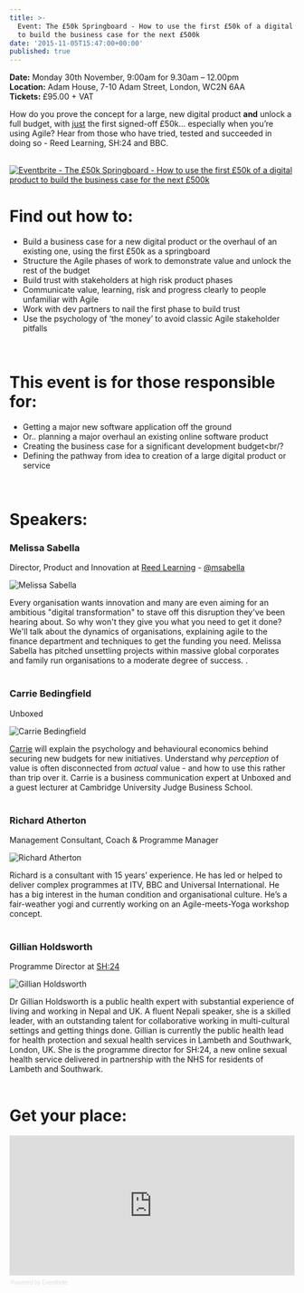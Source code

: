 ```yaml
---
title: >-
  Event: The £50k Springboard - How to use the first £50k of a digital product
  to build the business case for the next £500k
date: '2015-11-05T15:47:00+00:00'
published: true
---
```


<p><b>Date:</b> Monday 30th November, 9:00am for 9.30am – 12.00pm<br/>
<b>Location:</b> Adam House, 7-10 Adam Street, London, WC2N 6AA<br/>
<b>Tickets:</b> £95.00 + VAT<br/></p>

<p>How do you prove the concept for a large, new digital product <b>and</b> unlock a full budget, with <u>just</u> the first signed-off £50k… especially when you’re using Agile? Hear from those who have tried, tested and succeeded in doing so - Reed Learning,  SH:24 and BBC.<br/>
<br/></p>

<p><a href="http://www.eventbrite.co.uk/e/the-50k-springboard-how-to-use-the-first-50k-of-a-digital-product-to-build-the-business-case-for-tickets-19361500770?ref=ebtn" target="_blank"><img src="https://www.eventbrite.co.uk/custombutton?eid=19361500770" alt="Eventbrite - The £50k Springboard - How to use the first £50k of a digital product to build the business case for the next £500k" /></a></p>

<h1>Find out how to:</font></h1>

- Build a business case for a new digital product or the overhaul of an existing one, using the first £50k as a springboard<br/>
- Structure the Agile phases of work to demonstrate value and unlock the rest of the budget<br/>
- Build trust with stakeholders at high risk product phases<br/>
- Communicate value, learning, risk and progress clearly to people unfamiliar with Agile<br/>
- Work with dev partners to nail the first phase to build trust<br/>
- Use the psychology of ‘the money’ to avoid classic Agile stakeholder pitfalls<br/>
<br/>

<h1>This event is for those responsible for:</font></h1>

- Getting a major new software application off the ground<br/>
- Or.. planning a major overhaul an existing online software product<br/>
- Creating the business case for a significant development budget<br/?
- Defining the pathway from idea to creation of a large digital product or service<br/>
<br/>

<h1>Speakers:</font></h1>

<h3>Melissa Sabella</h3>

<p>Director, Product and Innovation at <a href="http://www.reedlearning.com">Reed Learning</a> - <a href="https://twitter.com/msabella">@msabella</a><br/></p>

![Melissa Sabella](https://s3-eu-west-1.amazonaws.com/unboxed-web-image-uploader/a4e070a282d5a849ba6a31fc7876a6b2.PNG)

<p>Every organisation wants innovation and many are even aiming for an ambitious &quot;digital transformation&quot; to stave off this disruption they&#39;ve been hearing about. So why won&#39;t they give you what  you need to get it done? We&#39;ll talk about the dynamics of organisations, explaining agile to the finance department and techniques to get the funding you need. Melissa Sabella has pitched unsettling projects within massive global corporates and family run organisations to a moderate degree of success. .<br/>
<br/></p>

<h3>Carrie Bedingfield</h3>

<p>Unboxed</b><br/></p>

![Carrie Bedingfield](https://s3-eu-west-1.amazonaws.com/unboxed-web-image-uploader/018c336fd1a431f23cfcfaf8a766a133.PNG)

<p><a href="../people#carrie-bedingfield">Carrie</a> will explain the psychology and behavioural economics behind securing new budgets for new initiatives. Understand why ​<i>perception</i> of value is often disconnected from ​<i>actual</i> value - and how to use this rather than trip over it. Carrie is a business communication expert at Unboxed and a guest lecturer at Cambridge University Judge Business School.<br/>
<br/></p>

<h3>Richard Atherton</h3>

<p>Management Consultant, Coach &amp; Programme Manager</b><br/></p>

![Richard Atherton](https://s3-eu-west-1.amazonaws.com/unboxed-web-image-uploader/4c431b7c2fe6a242a4335e884d099aa2.PNG)

<p>Richard is a consultant with 15 years’ experience. He has led or helped to deliver complex programmes at ITV, BBC and Universal International. He has a big interest in the human condition and organisational culture. He’s a fair-weather yogi and currently working on an Agile-meets-Yoga workshop concept.<br/>
<br/></p>

<h3>Gillian Holdsworth</h3>

<p>Programme Director at <a href="../product-stories/sh24">SH:24</a></b><br/></p>

![Gillian Holdsworth](https://s3-eu-west-1.amazonaws.com/unboxed-web-image-uploader/ec87a1183bc9a2762b39dee3fd247450.PNG)

<p>Dr Gillian Holdsworth is a public health expert with substantial experience of living and working in Nepal and UK. A fluent Nepali speaker, she is a skilled leader, with an outstanding talent for collaborative working in multi-cultural settings and getting things done. Gillian is currently the public health lead for health protection and sexual health services in Lambeth and Southwark, London, UK. She is the programme director for SH:24, a new online sexual health service delivered in partnership with the NHS for residents of Lambeth and Southwark.<br/>
<br/></p>

<h1>Get your place:</h1>

<div><iframe  src="https://eventbrite.co.uk/tickets-external?eid=19361500770&amp;ref=etckt" frameborder="0" height="247" width="100%" vspace="0" hspace="0" marginheight="5" marginwidth="5" scrolling="auto" allowtransparency="true"></iframe><div style="font-family:Helvetica, Arial; font-size:10px; padding:5px 0 5px; margin:2px; width:100%; text-align:left;" ><a class="powered-by-eb" style="color: #dddddd; text-decoration: none;" target="_blank" href="http://www.eventbrite.co.uk/r/etckt">Powered by Eventbrite</a></div></div>
